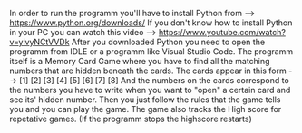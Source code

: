 In order to run the programm you'll have to install Python from --> https://www.python.org/downloads/
If you don't know how to install Python in your PC you can watch this video --> https://www.youtube.com/watch?v=yivyNCtVVDk
After you downloaded Python you need to open the programm from IDLE or a programm like Visual Studio Code.
The programm itself is a Memory Card Game where you have to find all the matching numbers that are hidden beneath the cards.
The cards appear in this form --> [1] [2] [3] [4] [5] [6] [7] [8]
And the numbers on the cards correspond to the numbers you have to write when you want to "open" a certain card and see its' hidden number.
Then you just follow the rules that the game tells you and you can play the game.
The game also tracks the High score for repetative games. (If the programm stops the highscore restarts)
